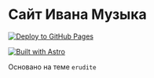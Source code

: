 # Сайт Ивана Музыка

[![Deploy to GitHub Pages](https://github.com/SeryiBaran/seryibaran.github.io/actions/workflows/deploy.yml/badge.svg)](https://github.com/SeryiBaran/seryibaran.github.io/actions/workflows/deploy.yml)

[![Built with Astro](https://astro.badg.es/v1/built-with-astro.svg)](https://astro.build)

Основано на теме `erudite`
